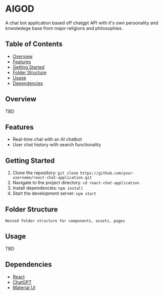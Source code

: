 # AIGOD

A chat bot application based off chatgpt API with it's own personality and knwoledege base from major religions and philosophies.

## Table of Contents

- [Overview](#overview)
- [Features](#features)
- [Getting Started](#getting-started)
- [Folder Structure](#folder-structure)
- [Usage](#usage)
- [Dependencies](#dependencies)

## Overview

TBD

## Features

- Real-time chat with an AI chatbot
- User chat history with search functionality

## Getting Started

1. Clone the repository: `git clone https://github.com/your-username/react-chat-application.git`
2. Navigate to the project directory: `cd react-chat-application`
3. Install dependencies: `npm install`
4. Start the development server: `npm start`

## Folder Structure

```
Nested folder structure for components, assets, pages
```

## Usage

TBD

## Dependencies

- [React](https://reactjs.org/)
- [ChatGPT]()
- [Material UI](https://material-ui.com/)
